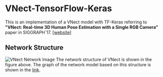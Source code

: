 # VNect-TensorFlow-Keras

This is an implementation of a VNect model with TF-Keras referring to **"VNect: Real-time 3D Human Pose Estimation with a Single RGB Camera"** paper in SIGGRAPH`17.  [[website](http://gvv.mpi-inf.mpg.de/projects/VNect/)]
 
## Network Structure

![VNect Network Image](https://www.researchgate.net/profile/Dan_Casas/publication/316679944/figure/fig2/AS:490492136824833@1493953846900/Network-Structure-The-structure-above-is-preceded-by-ResNet50-100-till-level-4-We-use_W640.jpg)
The network structure of VNect is shown in the figure above.
The graph of the network model based on this structure is shown in the [link](./model.png).
